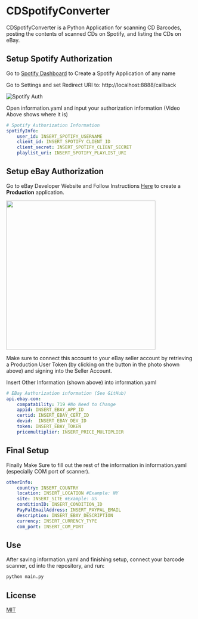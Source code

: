 # CDSpotifyConverter

CDSpotifyConverter is a Python Application for scanning CD Barcodes, posting the contents of scanned CDs on Spotify, and listing the CDs on eBay.

## Setup Spotify Authorization


Go to [Spotify Dashboard](https://developer.spotify.com/dashboard/applications) to Create a Spotify Application of any name

Go to Settings and set Redirect URI to:
http://localhost:8888/callback

![Spotify Auth](https://media.giphy.com/media/dNW3FEWCy0h8dZHLKW/giphy.gif)

Open information.yaml and input your authorization information (Video Above shows where it is)
```yaml
# Spotify Authorization Information
spotifyInfo:
    user_id: INSERT_SPOTIFY_USERNAME
    client_id: INSERT_SPOTIFY_CLIENT_ID
    client_secret: INSERT_SPOTIFY_CLIENT_SECRET
    playlist_uri: INSERT_SPOTIFY_PLAYLIST_URI
```
## Setup eBay Authorization
Go to eBay Developer Website and Follow Instructions [Here](https://developer.ebay.com/DevZone/building-blocks/eBB_Join.pdf) to create a **Production** application.

<img src="https://user-images.githubusercontent.com/67870720/114329569-b0525d00-9b0d-11eb-85d8-3336bdc23588.png" width="400">

Make sure to connect this account to your eBay seller account by retrieving a Production User Token (by clicking on the button in the photo shown above) and signing into the Seller Account.

Insert Other Information (shown above) into information.yaml
```yaml
# EBay Authorization information (See GitHub)
api.ebay.com:
    compatability: 719 #No Need to Change
    appid: INSERT_EBAY_APP_ID
    certid: INSERT_EBAY_CERT_ID
    devid:  INSERT_EBAY_DEV_ID
    token: INSERT_EBAY_TOKEN
    pricemultiplier: INSERT_PRICE_MULTIPLIER
```
## Final Setup
Finally Make Sure to fill out the rest of the information in information.yaml (especially COM port of scanner).

```yaml
otherInfo:
    country: INSERT_COUNTRY
    location: INSERT_LOCATION #Example: NY
    site: INSERT_SITE #Example: US
    conditionID: INSERT_CONDITION_ID
    PayPalEmailAddress: INSERT_PAYPAL_EMAIL
    description: INSERT_EBAY_DESCRIPTION
    currency: INSERT_CURRENCY_TYPE
    com_port: INSERT_COM_PORT
```
## Use
After saving information.yaml and finishing setup, connect your barcode scanner, cd into the repository, and run:
```bash
python main.py
```

## License
[MIT](https://choosealicense.com/licenses/mit/)
